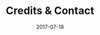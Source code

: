 ---
title: Credits & Contact
excerpt: See people involved in Wurst and contact them
date: 2017-07-18
icon:
  name: icon_gift
color: orange
sections:
  - /contact/creators
  - /contact/contributors

---
